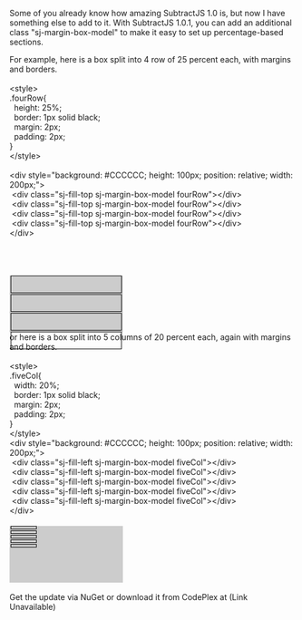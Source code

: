 <html><body><p>Some of you already know how amazing SubtractJS 1.0 is, but now I have something else to add to it.  With SubtractJS 1.0.1, you can add an additional class &quot;sj-margin-box-model&quot; to make it easy to set up percentage-based sections.</p>
<p>For example, here is a box split into 4 row of 25 percent each, with margins and borders.
<br />
<br />
&lt;style&gt;<br />
.fourRow{<br />
  height: 25%;<br />
  border: 1px solid black;<br />
  margin: 2px;<br />
  padding: 2px;<br />
}<br />
&lt;/style&gt;<br />
<br />
&lt;div style=&quot;background: #CCCCCC; height: 100px; position: relative; width: 200px;&quot;&gt;<br />
 &lt;div class=&quot;sj-fill-top sj-margin-box-model fourRow&quot;&gt;&lt;/div&gt;<br />
 &lt;div class=&quot;sj-fill-top sj-margin-box-model fourRow&quot;&gt;&lt;/div&gt;<br />
 &lt;div class=&quot;sj-fill-top sj-margin-box-model fourRow&quot;&gt;&lt;/div&gt;<br />
 &lt;div class=&quot;sj-fill-top sj-margin-box-model fourRow&quot;&gt;&lt;/div&gt;<br />
&lt;/div&gt;<br />
<br />
<br /></p>
<style>
.fourRow{
  height: 25%;
  border: 1px solid black;
  margin: 2px;
  padding: 2px;
}
.fiveCol{
  width: 20%;
  border: 1px solid black;
  margin: 2px;
  padding: 2px;
}
</style>
<br />
<div style="background: #CCCCCC; height: 100px; position: relative; width: 200px;">
<div class="sj-fill-top sj-margin-box-model fourRow">
</div>
<div class="sj-fill-top sj-margin-box-model fourRow">
</div>
<div class="sj-fill-top sj-margin-box-model fourRow">
</div>
<div class="sj-fill-top sj-margin-box-model fourRow">
</div>
</div>
or here is a box split into 5 columns of 20 percent each, again with margins and borders.
<br />
<br />
&lt;style&gt;<br />
.fiveCol{<br />
&nbsp; width: 20%;<br />
&nbsp; border: 1px solid black;<br />
&nbsp; margin: 2px;<br />
&nbsp; padding: 2px;<br />
}<br />
&lt;/style&gt;<br />
&lt;div style="background: #CCCCCC; height: 100px; position: relative; width: 200px;"&gt;<br />
&nbsp;&lt;div class="sj-fill-left sj-margin-box-model fiveCol"&gt;&lt;/div&gt;<br />
&nbsp;&lt;div class="sj-fill-left sj-margin-box-model fiveCol"&gt;&lt;/div&gt;<br />
&nbsp;&lt;div class="sj-fill-left sj-margin-box-model fiveCol"&gt;&lt;/div&gt;<br />
&nbsp;&lt;div class="sj-fill-left sj-margin-box-model fiveCol"&gt;&lt;/div&gt;<br />
&nbsp;&lt;div class="sj-fill-left sj-margin-box-model fiveCol"&gt;&lt;/div&gt;<br />
&lt;/div&gt;<br />
<br />
<div style="background: #CCCCCC; height: 100px; position: relative; width: 200px;">
<div class="sj-fill-left sj-margin-box-model fiveCol">
</div>
<div class="sj-fill-left sj-margin-box-model fiveCol">
</div>
<div class="sj-fill-left sj-margin-box-model fiveCol">
</div>
<div class="sj-fill-left sj-margin-box-model fiveCol">
</div>
<div class="sj-fill-left sj-margin-box-model fiveCol">
</div>
</div>
<br />
Get the update via NuGet or download it from CodePlex at (Link Unavailable)
</body></html>